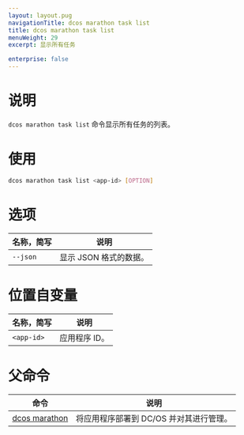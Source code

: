 ```yaml
---
layout: layout.pug
navigationTitle: dcos marathon task list
title: dcos marathon task list
menuWeight: 29
excerpt: 显示所有任务

enterprise: false
---
```



# 说明
`dcos marathon task list` 命令显示所有任务的列表。

# 使用

```bash
dcos marathon task list <app-id> [OPTION]
```

# 选项

| 名称，简写 | 说明 |
|---------|-------------|
| `--json` | 显示 JSON 格式的数据。|

# 位置自变量

| 名称，简写 | 说明 |
|---------|-------------|
| `<app-id>` | 应用程序 ID。|

# 父命令

| 命令 | 说明 |
|---------|-------------|
| [dcos marathon](/cn/1.11/cli/command-reference/dcos-marathon/) | 将应用程序部署到 DC/OS 并对其进行管理。|


